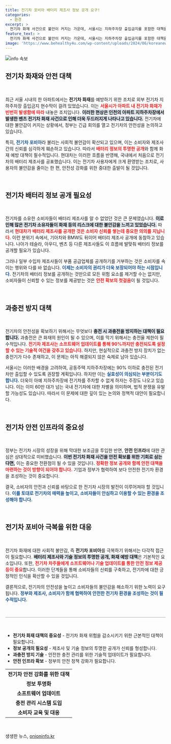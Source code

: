 ```yaml
---
title: 전기차 포비아 배터리 제조사 정보 공개 요구!
categories:
  - 환경
excerpt: >
  전기차 화재 사건으로 불안이 커지는 가운데, 서울시는 지하주차장 출입금지를 포함한 대책을 발표했다. 현대차는 배터리 제조사 공개에 나섰지만, 전기차 안전 대책 마련이 시급하다. 과충전 방지 및 비용 문제 해결이 필요하며, 정보 투명성이 중요한 시점이다.
feature_text: >
  전기차 화재 사건으로 불안이 커지는 가운데, 서울시는 지하주차장 출입금지를 포함한 대책을 발표했다. 현대차는 배터리 제조사 공개에 나섰지만, 전기차 안전 대책 마련이 시급하다. 과충전 방지 및 비용 문제 해결이 필요하며, 정보 투명성이 중요한 시점이다.
image: 'https://www.behealthy4u.com/wp-content/uploads/2024/06/koreanews.jpg'
---
```


<p><img src="https://www.behealthy4u.com/wp-content/uploads/2024/06/koreanews.jpg" alt="info 속보" /></p>



<h2 data-ke-size="size26">전기차 화재와 안전 대책</h2>

<p data-ke-size="size16">&nbsp;</p>

<p data-ke-size="size16">최근 서울 시내의 한 아파트에서는 <b>전기차 화재</b>를 예방하기 위한 조치로 외부 전기차 지하주차장 출입금지 현수막이 걸려 있었습니다. 이는 <b><span style="color: #ee2323;">서울시가 아파트 내 전기차 화재가 빈번히 발생함에 따라</span></b> 내놓은 조치입니다. <b><span style="background-color: #21538527;">이러한 현상은 인천의 아파트 지하주차장에서 발생한 벤츠 전기차 화재 사건으로 인해 더욱 두드러지게 나타나고 있습니다.</span></b> 전기차에 대한 불안감이 커지는 상황에서, 정부는 긴급 회의를 열고 전기차의 안전성을 논의하고 있습니다.</p>

<p data-ke-size="size16">특히, <b><span style="color: #1a5490;">전기차 포비아</span></b>라 불리는 사회적 불안감이 확산되고 있으며, 이는 소비자와 제조사 간의 신뢰를 심각하게 훼손하고 있습니다. 따라서 <b><span style="color: #ee2323;">배터리 정보의 투명한 공개</span></b>와 함께 화재 예방 대책이 필수적입니다. 현대차는 이러한 흐름을 반영해, 국내에서 처음으로 전기차의 배터리 제조사를 공표했습니다. 이는 전기차 사용자에게 크게 환영받는 조치로, 사용자의 불안감을 줄이는 한 편, 안전성 강화를 위한 중대한 출발이 될 것입니다.</p>

<p data-ke-size="size16">&nbsp;</p>

<h2 data-ke-size="size26">전기차 배터리 정보 공개 필요성</h2>

<p data-ke-size="size16">&nbsp;</p>

<p data-ke-size="size16">전기차를 소유한 소비자들이 배터리 제조사를 알 수 없었던 것은 큰 문제였습니다. <b><span style="background-color: #21538527;">이로 인해 많은 전기차 소유자들이 화재 등의 리스크에 대한 불안감을 느끼고 있었습니다.</span></b> 따라서 <b><span style="color: #ee2323;">현대차가 배터리 제조사를 공개한 것은 소비자 신뢰를 쌓는데 중요한 의의를 지닙니다.</span></b> 이런 분위기 속에서, 기아차와 BMW도 뒤이어 배터리 제조사 공개에 동참하고 있습니다. 나아가 테슬라, 아우디, 벤츠 등 다른 제조사들도 이 흐름에 발맞춰 배터리 정보를 공개할 필요가 있습니다.</p>

<p data-ke-size="size16">그러나 일부 수입차 제조사들이 부품 공급업체를 공개하기를 거부하는 것은 소비자를 속이는 행위와 다를 바 없습니다. <b><span style="color: #1a5490;">이제는 소비자의 권리가 더욱 보장되어야 하는 시점입니다.</span></b> 전기차의 배터리 정보를 공개하는 것만으로 모든 위험 요소를 제거할 수는 없지만, 소비자들이 신뢰할 수 있는 정보를 제공받는 것은 <b><span style="color: #ee2323;">안전 확보의 첫걸음</span></b>이 될 것입니다.</p>

<p data-ke-size="size16">&nbsp;</p>

<h2 data-ke-size="size26">과충전 방지 대책</h2>

<p data-ke-size="size16">&nbsp;</p>

<p data-ke-size="size16">전기차의 안전성을 확보하기 위해서는 무엇보다 <b><span style="background-color: #21538527;">충전 시 과충전을 방지하는 대책이 필요합니다.</span></b> 과충전은 큰 화재의 원인이 될 수 있으며, 이를 막기 위해서는 충전율 제한이 필수적입니다. <b><span style="color: #ee2323;">전기차 제조사는 소프트웨어 업데이트를 통해 90%까지만 충전되도록 설정할 수 있는 기술적 여건을 갖추고 있습니다.</span></b> 하지만, 현실적으로 과충전 방지 장치가 없는 충전기가 다수 존재하고, 이 문제는 아직 해결되지 않은 숙제로 남아 있습니다.</p>

<p data-ke-size="size16">서울시는 이러한 배경을 고려하여, 공동주택 지하주차장에는 90% 이하로 충전된 전기차만 출입할 수 있도록 권장할 계획입니다. 하지만 이는 <b><span style="color: #1a5490;">실효성이 의심되는 부분이기도 합니다.</span></b> 더욱이 아예 지하주차장에 전기차를 주차할 수 없게 하자는 주장도 나오고 있습니다. 이는 이미 60만 대가 넘는 국내 전기차에 대한 차별을 의미하며, 법적 분쟁을 유발할 가능성도 있습니다. 따라서 이 문제에 대한 깊이 있는 논의와 정책적 대안이 필요합니다.</p>

<p data-ke-size="size16">&nbsp;</p>

<h2 data-ke-size="size26">전기차 안전 인프라의 중요성</h2>

<p data-ke-size="size16">&nbsp;</p>

<p data-ke-size="size16">정부는 전기차 시장의 성장을 위해 막대한 보조금을 투입한 반면, <b>안전 인프라</b>에 대한 관심은 상대적으로 미비했습니다. <b><span style="background-color: #21538527;">이번 전기차 화재 사건을 안전 확보를 위한 기회로 삼는다면,</span></b> 이는 중요한 전환점이 될 수 있을 것입니다. <b><span style="color: #ee2323;">정확한 정보 공개와 함께 안전 대책을 마련하는 것이 방향이 되어야 합니다.</span></b> 기업과 정부가 협력하여 보다 안전한 전기차 환경을 조성하는 것이 중요합니다.</p>

<p data-ke-size="size16">결국, 소비자의 안전과 신뢰를 바탕으로 한 전기차 시장의 발전이 이루어져야 할 것입니다. <b><span style="color: #1a5490;">이를 토대로 전기차의 매력을 높이고, 소비자들이 안심하고 이용할 수 있는 환경을 조성해야 합니다.</span></b></p>

<p data-ke-size="size16">&nbsp;</p>

<h2 data-ke-size="size26">전기차 포비아 극복을 위한 대응</h2>

<p data-ke-size="size16">&nbsp;</p>

<p data-ke-size="size16">전기차 화재에 대한 사회적 불안감, 즉 <b>전기차 포비아</b>를 극복하기 위해서는 다각적 접근이 필요합니다. <b><span style="background-color: #21538527;">배터리 제조사와 기술 정보의 투명한 공개, 화재 예방 대책</span></b>은 기본적인 요소입니다. 또한, <b><span style="color: #ee2323;">전기차 차주들에게 소프트웨어나 기술 업데이트를 통한 안전 정보 제공 등이 중요</span></b>합니다. 이러한 단계들을 통해 소비자들의 신뢰를 구축하고, 전기차에 대한 긍정적인 인식을 확산할 수 있을 것입니다.</p>

<p data-ke-size="size16">결론적으로, 전기차의 안전성을 높이고 소비자들의 불안감을 해소하기 위한 노력이 요구됩니다. <b><span style="color: #1a5490;">정부와 제조사, 소비자가 함께 협력하여 안전한 전기차 환경을 조성하는 것이 필수적입니다.</span></b></p>

<p data-ke-size="size16">&nbsp;</p>

<hr style="height: 2px; border: none; background-color: #ccc;">

<p data-ke-size="size16">&nbsp;</p>

<ul>
    <li><b>전기차 화재 대책의 중요성</b> - 전기차 화재 위험을 감소시키기 위한 근본적인 대책이 필요합니다.</li>
    <li><b>정보 공개의 필요성</b> - 제조사 및 기술 정보의 투명한 공개가 신뢰를 형성합니다.</li>
    <li><b>과충전 방지 기술</b> - 안전한 충전 관리를 위한 기술적 업데이트가 필요합니다.</li>
    <li><b>안전 인프라 확보</b> - 정부의 안전 정책 강화가 필요합니다.</li>
</ul>

<table>
    <tr>
        <td style="text-align: center; height: 17px;"><b>전기차 안전 강화를 위한 대책</b></td>
    </tr>
    <tr>
        <td style="text-align: center; height: 17px;"><b>정보 투명화</b></td>
    </tr>
    <tr>
        <td style="text-align: center; height: 17px;"><b>소프트웨어 업데이트</b></td>
    </tr>
    <tr>
        <td style="text-align: center; height: 17px;"><b>충전 관리 시스템 도입</b></td>
    </tr>
    <tr>
        <td style="text-align: center; height: 17px;"><b>소비자 교육 및 대응</b></td>
    </tr>
</table>

<p data-ke-size="size16">&nbsp;</p>


생생한 뉴스, <a href="https://onioninfo.kr" rel="dofollow">onioninfo.kr</a>


